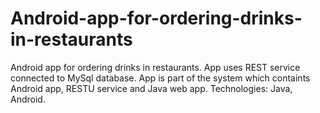 Android-app-for-ordering-drinks-in-restaurants
==============================================

Android app for ordering drinks in restaurants. App uses REST service connected to MySql database. App is part of the system which containts Android app, RESTU service and Java web app. Technologies: Java, Android.
